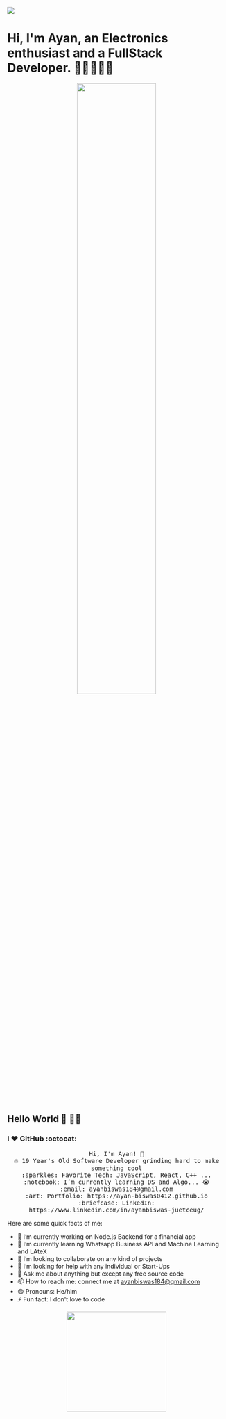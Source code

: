 ![](https://komarev.com/ghpvc/?username=ayan-biswas0412)
# Hi, I'm Ayan, an Electronics enthusiast and a FullStack Developer. 👋🏾👨‍🎓‍💻
<p align="center"><img width="60%" src="https://github-readme-stats.vercel.app/api?username=ayan-biswas0412&show_icons=true&line_height=20&theme=tokyonight" /></p>

## Hello World :sparkling_heart: 👋🏽 
### I :heart: GitHub :octocat:



<!--
**ayan-biswas0412/ayan-biswas0412** is a ✨ _special_ ✨ repository because its `README.md` (this file) appears on your GitHub profile.
-->
<p align="center">
  <samp>
    Hi, I'm Ayan! 👋 <br>
    🔥 19 Year's Old Software Developer grinding hard to make something cool  <br>
    :sparkles: Favorite Tech: JavaScript, React, C++ ... <br>
    :notebook: I’m currently learning DS and Algo... 😭  <br>
    :email:	ayanbiswas184@gmail.com <br>
    :art: Portfolio: https://ayan-biswas0412.github.io <br>
    :briefcase: LinkedIn: https://www.linkedin.com/in/ayanbiswas-juetceug/ <br>
  </samp>
</p>


Here are some quick facts of me:

- 🔭 I’m currently working on Node.js Backend for a financial app
- 🌱 I’m currently learning Whatsapp Business API and Machine Learning and LAteX
- 👯 I’m looking to collaborate on any kind of projects
- 🤔 I’m looking for help with any individual or Start-Ups
- 💬 Ask me about anything but except any free source code
- 📫 How to reach me: connect me at ayanbiswas184@gmail.com
- 😄 Pronouns: He/him
- ⚡ Fun fact: I don't love to code


<p align="Center" ><img src="https://camo.githubusercontent.com/3b7c592ede97b6138ffd4b1cc1541c2f3b11fd39/687474703a2f2f33312e6d656469612e74756d626c722e636f6d2f31376665613932306666333665663466356238373764353231366137616164392f74756d626c725f6d6f39786a65387a5a34317163626975666f315f313238302e676966" height="230px" width ="230px"></p>


